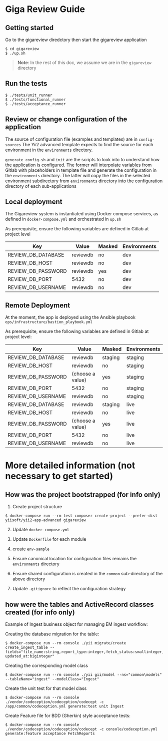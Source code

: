 # Giga Review Guide

## Getting started

Go to the gigareview diredctory then start the gigareview application
```
$ cd gigareview
$ ./up.sh

```
>**Note**: In the rest of this doc, we assume we are in the ``gigareview`` directory

## Run the tests

```
$ ./tests/unit_runner
$ ./tests/functional_runner
$ ./tests/acceptance_runner

```
## Review or change configuration of the application

The source of configuration file (examples and templates) are in ``config-sources``
The Yii2 advanced template expects to find the source for each environment in the ``environments`` directory.

``generate_config.sh`` and ``init`` are the scripts to look into to understand how the application is configured. 
The former will interpolate variables from Gitlab with placeholders in template file and generate the configuration in the ``environments`` directory.
The latter will copy the files in the selected environment subdirectory from ``environments`` directory into the configuration directory of each sub-applications 

## Local deployment

The Gigareview system is instantiated using Docker compose services, as defined in ``docker-compose.yml``
and orchestrated in ``up.sh``

As prerequisite, ensure the following variables are defined in Gitlab at project level

| Key | Value    | Masked | Environments |
| --- |----------|--------|--------------|
| REVIEW_DB_DATABASE | reviewdb | no     | dev|
| REVIEW_DB_HOST | reviewdb | no     | dev|
| REVIEW_DB_PASSWORD | reviewdb | yes    | dev|
| REVIEW_DB_PORT | 5432     | no | dev|
| REVIEW_DB_USERNAME | reviewdb | no | dev|


## Remote Deployment

At the moment, the app is deployed using the Ansible playbook ``ops/infrastructure/bastion_playbook.yml``

As prerequisite, ensure the following variables are defined in Gitlab at project level:

| Key | Value            | Masked  | Environments |
| --- |------------------|---------|--------------|
| REVIEW_DB_DATABASE | reviewdb         | staging | staging      |
| REVIEW_DB_HOST | reviewdb         | no      | staging      |
| REVIEW_DB_PASSWORD | (choose a value) | yes     | staging      |
| REVIEW_DB_PORT | 5432             | no      | staging      |
| REVIEW_DB_USERNAME | reviewdb         | no      | staging      |
| REVIEW_DB_DATABASE | reviewdb         | staging | live         |
| REVIEW_DB_HOST | reviewdb         | no      | live         |
| REVIEW_DB_PASSWORD | (choose a value) | yes     | live         |
| REVIEW_DB_PORT | 5432             | no      | live         |
| REVIEW_DB_USERNAME | reviewdb         | no      | live         |

# More detailed information (not necessary to get started)

## How was the project bootstrapped (for info only)

1. Create project structure
```
$ docker-compose run --rm test composer create-project --prefer-dist yiisoft/yii2-app-advanced gigareview
```

2. Update ``docker-compose.yml``

3. Update ``Dockerfile`` for each module

4. create ``env-sample``

5. Ensure canonical location for configuration files remains the ``environments`` directory

6. Ensure shared configuration is created in the ``common`` sub-directory of the above directory

7. Update ``.gitignore`` to reflect the configuration strategy

## how were the tables and ActiveRecord classes created (for info only)

Example of Ingest business object for managing EM ingest workflow:

Creating the database migration for the table:
```
$ docker-compose run --rm console ./yii migrate/create create_ingest_table --fields="file_name:string,report_type:integer,fetch_status:smallinteger,parse_status:smallinteger,store_status:smallinteger,remote_file_status:smallinteger,created_at:biginteger, updated_at:biginteger"
```

Creating the corresponding model class
```
$ docker-compose run --rm console ./yii gii/model --ns="common\models" --tableName="ingest" --modelClass="Ingest"  
```
Create the unit test for that model class

```
$ docker-compose run --rm console ./vendor/codeception/codeception/codecept -c /app/common/codeception.yml generate:test unit Ingest
```

Create Feature file for BDD (Gherkin) style acceptance tests:

```
$ docker-compose run --rm console ./vendor/codeception/codeception/codecept -c console/codeception.yml generate:feature acceptance FetchReports
```